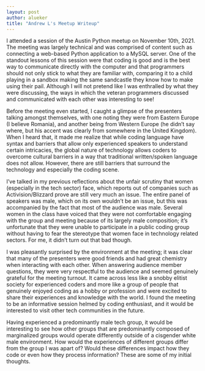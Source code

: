 ```yaml
---
layout: post
author: alueker
title: "Andrew L's Meetup Writeup"
---
```

I attended a session of the Austin Python meetup on November 10th, 2021. The meeting was largely technical and was comprised of content such as connecting a web-based Python application to a MySQL server. One of the standout lessons of this session were that coding is good and is the best way to communicate directly with the computer and that programmers should not only stick to what they are familiar with, comparing it to a child playing in a sandbox making the same sandcastle they know how to make using their pail. Although I will not pretend like I was enthralled by what they were discussing, the ways in which the veteran programmers discussed and communicated with each other was interesting to see!

Before the meeting even started, I caught a glimpse of the presenters talking amongst themselves, with one noting they were from Eastern Europe (I believe Romania), and another being from Western Europe (he didn’t say where, but his accent was clearly from somewhere in the United Kingdom). When I heard that, it made me realize that while coding language have syntax and barriers that allow only experienced speakers to understand certain intricacies, the global nature of technology allows coders to overcome cultural barriers in a way that traditional written/spoken language does not allow. However, there are still barriers that surround the technology and especially the coding scene.

I’ve talked in my previous reflections about the unfair scrutiny that women (especially in the tech sector) face, which reports out of companies such as Activision/Blizzard prove are still very much an issue. The entire panel of speakers was male, which on its own wouldn’t be an issue, but this was accompanied by the fact that most of the audience was male. Several women in the class have voiced that they were not comfortable engaging with the group and meeting because of its largely male composition; it’s unfortunate that they were unable to participate in a public coding group without having to fear the stereotype that women face in technology related sectors. For me, it didn’t turn out that bad though.

I was pleasantly surprised by the environment at the meeting; it was clear that many of the presenters were good friends and had great chemistry when interacting with each other. When answering audience member questions, they were very respectful to the audience and seemed genuinely grateful for the meeting turnout. It came across less like a snobby elitist society for experienced coders and more like a group of people that genuinely enjoyed coding as a hobby or profession and were excited to share their experiences and knowledge with the world. I found the meeting to be an informative session helmed by coding enthusiast, and it would be interested to visit other tech communities in the future.

Having experienced a predominantly male tech group, it would be interesting to see how other groups that are predominantly composed of marginalized groups would operate differently outside of a cisgender white male environment. How would the experiences of different groups differ from the group I was apart of? Would these differences impact how they code or even how they process information? These are some of my initial thoughts.
